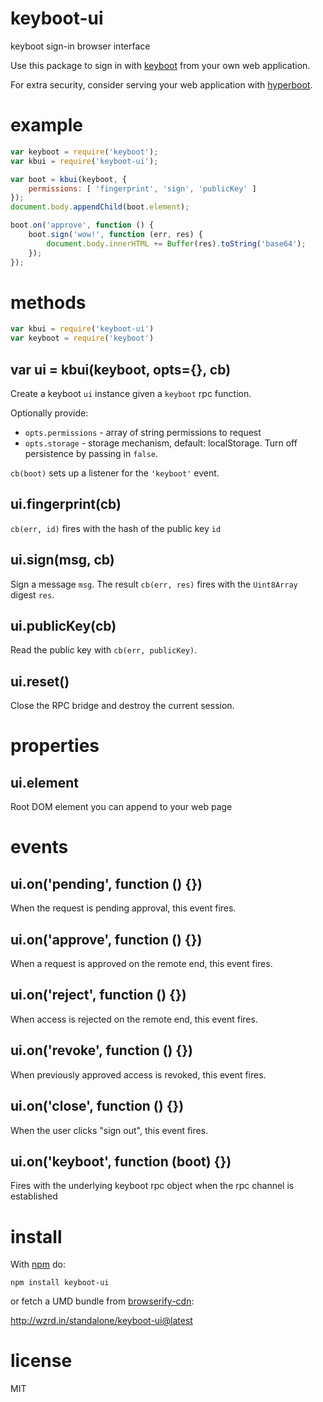 # keyboot-ui

keyboot sign-in browser interface

Use this package to sign in with [keyboot](https://keyboot.org) from your own
web application.

For extra security, consider serving your web application with
[hyperboot](http://hyperboot.org).

# example

``` js
var keyboot = require('keyboot');
var kbui = require('keyboot-ui');

var boot = kbui(keyboot, {
    permissions: [ 'fingerprint', 'sign', 'publicKey' ]
});
document.body.appendChild(boot.element);

boot.on('approve', function () {
    boot.sign('wow!', function (err, res) {
        document.body.innerHTML += Buffer(res).toString('base64');
    });
});
```

# methods

``` js
var kbui = require('keyboot-ui')
var keyboot = require('keyboot')
```

## var ui = kbui(keyboot, opts={}, cb)

Create a keyboot `ui` instance given a `keyboot` rpc function.

Optionally provide:

* `opts.permissions` - array of string permissions to request
* `opts.storage` - storage mechanism, default: localStorage. Turn off
persistence by passing in `false`.

`cb(boot)` sets up a listener for the `'keyboot'` event.

## ui.fingerprint(cb)

`cb(err, id)` fires with the hash of the public key `id`

## ui.sign(msg, cb)

Sign a message `msg`. The result `cb(err, res)` fires with the `Uint8Array`
digest `res`.

## ui.publicKey(cb)

Read the public key with `cb(err, publicKey)`.

## ui.reset()

Close the RPC bridge and destroy the current session.

# properties

## ui.element

Root DOM element you can append to your web page

# events

## ui.on('pending', function () {})

When the request is pending approval, this event fires.

## ui.on('approve', function () {})

When a request is approved on the remote end, this event fires.

## ui.on('reject', function () {})

When access is rejected on the remote end, this event fires.

## ui.on('revoke', function () {})

When previously approved access is revoked, this event fires.

## ui.on('close', function () {})

When the user clicks "sign out", this event fires.

## ui.on('keyboot', function (boot) {})

Fires with the underlying keyboot rpc object when the rpc channel is established

# install

With [npm](https://npmjs.org) do:

```
npm install keyboot-ui
```

or fetch a UMD bundle from [browserify-cdn](http://wzrd.in/):

http://wzrd.in/standalone/keyboot-ui@latest

# license

MIT
